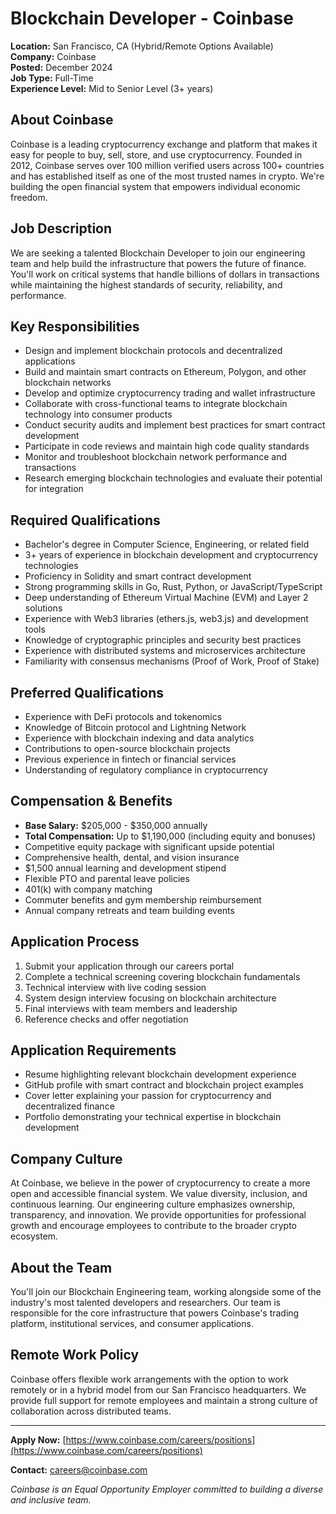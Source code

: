 # Blockchain Developer - Coinbase
**Location:** San Francisco, CA (Hybrid/Remote Options Available)  
**Company:** Coinbase  
**Posted:** December 2024  
**Job Type:** Full-Time  
**Experience Level:** Mid to Senior Level (3+ years)  

## About Coinbase
Coinbase is a leading cryptocurrency exchange and platform that makes it easy for people to buy, sell, store, and use cryptocurrency. Founded in 2012, Coinbase serves over 100 million verified users across 100+ countries and has established itself as one of the most trusted names in crypto. We're building the open financial system that empowers individual economic freedom.

## Job Description
We are seeking a talented Blockchain Developer to join our engineering team and help build the infrastructure that powers the future of finance. You'll work on critical systems that handle billions of dollars in transactions while maintaining the highest standards of security, reliability, and performance.

## Key Responsibilities
- Design and implement blockchain protocols and decentralized applications
- Build and maintain smart contracts on Ethereum, Polygon, and other blockchain networks
- Develop and optimize cryptocurrency trading and wallet infrastructure
- Collaborate with cross-functional teams to integrate blockchain technology into consumer products
- Conduct security audits and implement best practices for smart contract development
- Participate in code reviews and maintain high code quality standards
- Monitor and troubleshoot blockchain network performance and transactions
- Research emerging blockchain technologies and evaluate their potential for integration

## Required Qualifications
- Bachelor's degree in Computer Science, Engineering, or related field
- 3+ years of experience in blockchain development and cryptocurrency technologies
- Proficiency in Solidity and smart contract development
- Strong programming skills in Go, Rust, Python, or JavaScript/TypeScript
- Deep understanding of Ethereum Virtual Machine (EVM) and Layer 2 solutions
- Experience with Web3 libraries (ethers.js, web3.js) and development tools
- Knowledge of cryptographic principles and security best practices
- Experience with distributed systems and microservices architecture
- Familiarity with consensus mechanisms (Proof of Work, Proof of Stake)

## Preferred Qualifications
- Experience with DeFi protocols and tokenomics
- Knowledge of Bitcoin protocol and Lightning Network
- Experience with blockchain indexing and data analytics
- Contributions to open-source blockchain projects
- Previous experience in fintech or financial services
- Understanding of regulatory compliance in cryptocurrency

## Compensation & Benefits
- **Base Salary:** $205,000 - $350,000 annually
- **Total Compensation:** Up to $1,190,000 (including equity and bonuses)
- Competitive equity package with significant upside potential
- Comprehensive health, dental, and vision insurance
- $1,500 annual learning and development stipend
- Flexible PTO and parental leave policies
- 401(k) with company matching
- Commuter benefits and gym membership reimbursement
- Annual company retreats and team building events

## Application Process
1. Submit your application through our careers portal
2. Complete a technical screening covering blockchain fundamentals
3. Technical interview with live coding session
4. System design interview focusing on blockchain architecture
5. Final interviews with team members and leadership
6. Reference checks and offer negotiation

## Application Requirements
- Resume highlighting relevant blockchain development experience
- GitHub profile with smart contract and blockchain project examples
- Cover letter explaining your passion for cryptocurrency and decentralized finance
- Portfolio demonstrating your technical expertise in blockchain development

## Company Culture
At Coinbase, we believe in the power of cryptocurrency to create a more open and accessible financial system. We value diversity, inclusion, and continuous learning. Our engineering culture emphasizes ownership, transparency, and innovation. We provide opportunities for professional growth and encourage employees to contribute to the broader crypto ecosystem.

## About the Team
You'll join our Blockchain Engineering team, working alongside some of the industry's most talented developers and researchers. Our team is responsible for the core infrastructure that powers Coinbase's trading platform, institutional services, and consumer applications.

## Remote Work Policy
Coinbase offers flexible work arrangements with the option to work remotely or in a hybrid model from our San Francisco headquarters. We provide full support for remote employees and maintain a strong culture of collaboration across distributed teams.

---

**Apply Now:** [https://www.coinbase.com/careers/positions](https://www.coinbase.com/careers/positions)

**Contact:** careers@coinbase.com

*Coinbase is an Equal Opportunity Employer committed to building a diverse and inclusive team.*
